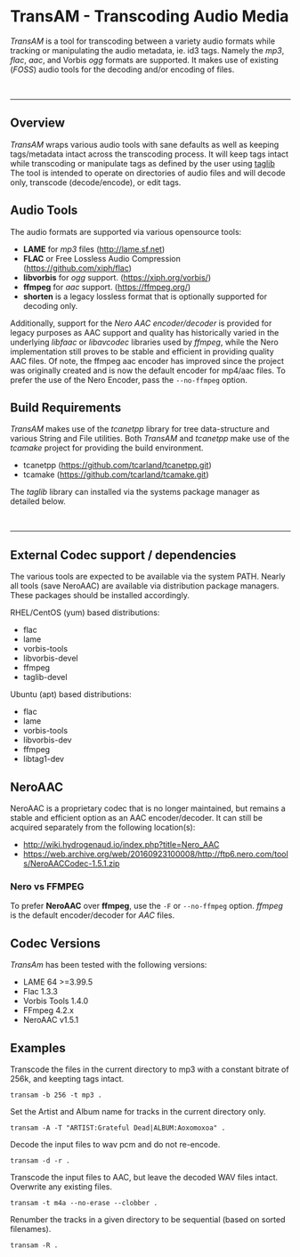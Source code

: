 TransAM - Transcoding Audio Media
=====================================

*TransAM* is a tool for transcoding between a variety audio formats 
while tracking or manipulating the audio metadata, ie. id3 tags. 
Namely the *mp3*, *flac*, *aac*, and Vorbis *ogg* formats are supported.
It makes use of existing (*FOSS*) audio tools for the decoding and/or encoding 
of files.

<br>

---

## Overview

 *TransAM* wraps various audio tools with sane defaults as well as keeping
tags/metadata intact across the transcoding process. It will keep tags intact 
while transcoding or manipulate tags as defined by the user using
 [taglib](https://github.com/taglib/taglib)
The tool is intended to operate on directories of audio files and will
decode only, transcode (decode/encode), or edit tags.

## Audio Tools

The audio formats are supported via various opensource tools:

- **LAME** for *mp3* files (http://lame.sf.net)
- **FLAC** or Free Lossless Audio Compression (https://github.com/xiph/flac)
- **libvorbis** for *ogg* support. (https://xiph.org/vorbis/)
- **ffmpeg** for *aac* support. (https://ffmpeg.org/)
- **shorten** is a legacy lossless format that is optionally supported 
  for decoding only.

Additionally, support for the *Nero AAC encoder/decoder* is provided for 
legacy purposes as AAC support and quality has historically varied in the 
underlying *libfaac* or *libavcodec* libraries used by *ffmpeg*, while the 
Nero implementation still proves to be stable and efficient in providing 
quality AAC files. Of note, the ffmpeg aac encoder has improved since the 
project was originally created and is now the default encoder for mp4/aac 
files. To prefer the use of the Nero Encoder, pass the `--no-ffmpeg` option.


## Build Requirements

  *TransAM* makes use of the *tcanetpp* library for tree data-structure 
and various String and File utilities. Both *TransAM* and *tcanetpp* make 
use of the *tcamake* project for providing the build environment. 
  
  * tcanetpp (https://github.com/tcarland/tcanetpp.git)
  * tcamake (https://github.com/tcarland/tcamake.git)

  The *taglib* library can installed via the systems package manager as 
detailed below.

<br>

---

## External Codec support / dependencies

The various tools are expected to be available via the system PATH.
Nearly all tools (save NeroAAC) are available via distribution package 
managers. These packages should be installed accordingly.

RHEL/CentOS (yum) based distributions:
- flac
- lame
- vorbis-tools
- libvorbis-devel
- ffmpeg
- taglib-devel

Ubuntu (apt) based distributions:
- flac
- lame
- vorbis-tools
- libvorbis-dev
- ffmpeg
- libtag1-dev


## NeroAAC

NeroAAC is a proprietary codec that is no longer maintained, but 
remains a stable and efficient option as an AAC encoder/decoder. It can 
still be acquired separately from the following location(s):
- http://wiki.hydrogenaud.io/index.php?title=Nero_AAC
- https://web.archive.org/web/20160923100008/http://ftp6.nero.com/tools/NeroAACCodec-1.5.1.zip


### Nero vs FFMPEG

To prefer **NeroAAC** over **ffmpeg**,  use the `-F` or `--no-ffmpeg` option.
*ffmpeg* is the default encoder/decoder for *AAC* files.


## Codec Versions

*TransAm* has been tested with the following versions:

- LAME 64 >=3.99.5
- Flac 1.3.3
- Vorbis Tools 1.4.0
- FFmpeg 4.2.x
- NeroAAC v1.5.1


## Examples

Transcode the files in the current directory to mp3 with a constant bitrate of 256k,
and keepting tags intact.
```
transam -b 256 -t mp3 .
```

Set the Artist and Album name for tracks in the current directory only.
```
transam -A -T "ARTIST:Grateful Dead|ALBUM:Aoxomoxoa" .
```

Decode the input files to wav pcm and do not re-encode.
```
transam -d -r .
```

Transcode the input files to AAC, but leave the decoded WAV files intact. Overwrite 
any existing files.
```
transam -t m4a --no-erase --clobber .
```

Renumber the tracks in a given directory to be sequential (based on sorted filenames).
```
transam -R .
```
